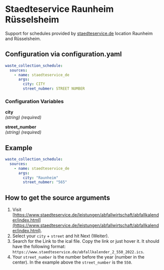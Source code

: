 # Staedteservice Raunheim Rüsselsheim

Support for schedules provided by [staedteservice.de](https://www.staedteservice.de/leistungen/abfallwirtschaft/abfallkalender/index.html) location Raunheim and Rüsselsheim.

## Configuration via configuration.yaml

```yaml
waste_collection_schedule:
  sources:
    - name: staedteservice_de
      args:
        city: CITY
        street_nubmer: STREET NUMBER
```

### Configuration Variables

**city**<br>
*(string) (required)*

**street_number**<br>
*(string) (required)*

## Example

```yaml
waste_collection_schedule:
  sources:
    - name: staedteservice_de
      args:
        city: "Raunheim"
        street_nubmer: "565"
```

## How to get the source arguments

1. Visit [https://www.staedteservice.de/leistungen/abfallwirtschaft/abfallkalender/index.html](https://www.staedteservice.de/leistungen/abfallwirtschaft/abfallkalender/index.html).
2. Select your `city` + `street` and hit Next (Weiter).
3. Search for the Link to the ical file. Copy the link or just hover it. It should have the following format: `https://www.staedteservice.de/abfallkalender_2_550_2022.ics`.
4. Your `street_number` is the number before the year (number in the center). In the example above the `street_number` is the `550`.